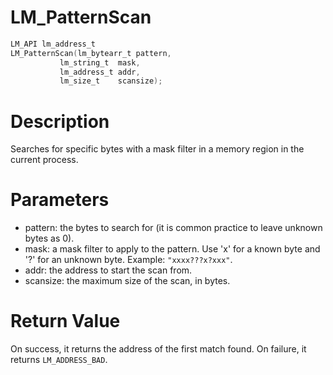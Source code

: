 # LM_PatternScan

```c
LM_API lm_address_t
LM_PatternScan(lm_bytearr_t pattern,
           lm_string_t  mask,
           lm_address_t addr,
           lm_size_t    scansize);
```

# Description

Searches for specific bytes with a mask filter in a memory region in the current process.

# Parameters

- pattern: the bytes to search for (it is common practice to leave unknown bytes as 0).
- mask: a mask filter to apply to the pattern. Use 'x' for a known byte and '?' for an unknown byte. Example: `"xxxx???x?xxx"`.
- addr: the address to start the scan from.
- scansize: the maximum size of the scan, in bytes.

# Return Value

On success, it returns the address of the first match found. On failure, it returns `LM_ADDRESS_BAD`.

